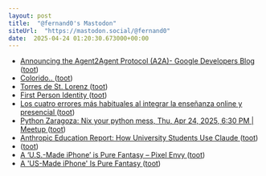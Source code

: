 ```yaml
---
layout: post
title:  "@fernand0's Mastodon"
siteUrl:  "https://mastodon.social/@fernand0"
date:  2025-04-24 01:20:30.673000+00:00
---
```

*  [Announcing the Agent2Agent Protocol (A2A)- Google Developers Blog ](https://developers.googleblog.com/en/a2a-a-new-era-of-agent-interoperability) ([toot](https://mastodon.social/@fernand0/114390311283686082))
*  [Colorido.. ](https://avecesunafoto.wordpress.com/2025/04/22/colorido-2) ([toot](https://mastodon.social/@fernand0/114388517952010907))
*  [Torres de St. Lorenz ](https://www.flickr.com/photos/fernand0/54448590471) ([toot](https://mastodon.social/@fernand0/114388448706958425))
*  [First Person Identity ](https://www.windley.com/archives/2025/04/first_person_identity.shtm) ([toot](https://mastodon.social/@fernand0/114388417089478304))
*  [Los cuatro errores más habituales al integrar la enseñanza online y presencial ](https://innovacioneducativa.wordpress.com/2025/04/12/los-cuatro-errores-mas-habituales-al-integrar-la-ensenanza-online-y-presencial) ([toot](https://mastodon.social/@fernand0/114388234641058422))
*  [Python Zaragoza: Nix your python mess, Thu, Apr 24, 2025, 6:30 PM   \| Meetup ](https://www.meetup.com/python_zgz/events/307315709) ([toot](https://mastodon.social/@fernand0/114387899036738687))
*  [Anthropic Education Report: How University Students Use Claude ](https://www.anthropic.com/news/anthropic-education-report-how-university-students-use-claud) ([toot](https://mastodon.social/@fernand0/114387808497498376))
*  [ ](https://social.arroutaflix.com/@xesfur) ([toot](https://mastodon.social/@fernand0/114387534431015087))
*  [A ‘U.S.-Made iPhone’ is Pure Fantasy – Pixel Envy ](https://pxlnv.com/linklog/us-made-iphone-fantasy) ([toot](https://mastodon.social/@fernand0/114387491288170142))
*  [A 'US-Made iPhone' Is Pure Fantasy ](https://www.404media.co/a-us-made-iphone-is-pure-fantasy) ([toot](https://mastodon.social/@fernand0/114387323275468241))
